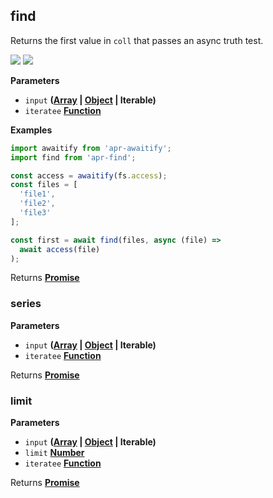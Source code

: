 <!-- Generated by documentation.js. Update this documentation by updating the source code. -->

## find

<a id="find"></a>
Returns the first value in `coll` that passes an async truth test.

[![](https://img.shields.io/npm/v/apr-find.svg?style=flat-square)](https://www.npmjs.com/package/apr-find) [![](https://img.shields.io/npm/l/apr-find.svg?style=flat-square)](https://www.npmjs.com/package/apr-find)

**Parameters**

-   `input` **([Array](https://developer.mozilla.org/en-US/docs/Web/JavaScript/Reference/Global_Objects/Array) \| [Object](https://developer.mozilla.org/en-US/docs/Web/JavaScript/Reference/Global_Objects/Object) | Iterable)** 
-   `iteratee` **[Function](https://developer.mozilla.org/en-US/docs/Web/JavaScript/Reference/Statements/function)** 

**Examples**

```javascript
import awaitify from 'apr-awaitify';
import find from 'apr-find';

const access = awaitify(fs.access);
const files = [
  'file1',
  'file2',
  'file3'
];

const first = await find(files, async (file) =>
  await access(file)
);
```

Returns **[Promise](https://developer.mozilla.org/en-US/docs/Web/JavaScript/Reference/Global_Objects/Promise)** 

### series

**Parameters**

-   `input` **([Array](https://developer.mozilla.org/en-US/docs/Web/JavaScript/Reference/Global_Objects/Array) \| [Object](https://developer.mozilla.org/en-US/docs/Web/JavaScript/Reference/Global_Objects/Object) | Iterable)** 
-   `iteratee` **[Function](https://developer.mozilla.org/en-US/docs/Web/JavaScript/Reference/Statements/function)** 

Returns **[Promise](https://developer.mozilla.org/en-US/docs/Web/JavaScript/Reference/Global_Objects/Promise)** 

### limit

**Parameters**

-   `input` **([Array](https://developer.mozilla.org/en-US/docs/Web/JavaScript/Reference/Global_Objects/Array) \| [Object](https://developer.mozilla.org/en-US/docs/Web/JavaScript/Reference/Global_Objects/Object) | Iterable)** 
-   `limit` **[Number](https://developer.mozilla.org/en-US/docs/Web/JavaScript/Reference/Global_Objects/Number)** 
-   `iteratee` **[Function](https://developer.mozilla.org/en-US/docs/Web/JavaScript/Reference/Statements/function)** 

Returns **[Promise](https://developer.mozilla.org/en-US/docs/Web/JavaScript/Reference/Global_Objects/Promise)** 

